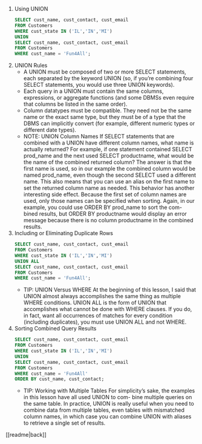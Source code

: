 1. Using UNION
	```sql
	SELECT cust_name, cust_contact, cust_email
	FROM Customers
	WHERE cust_state IN ('IL','IN','MI')
	UNION
	SELECT cust_name, cust_contact, cust_email
	FROM Customers
	WHERE cust_name = 'Fun4All';
	```
2. UNION Rules
	- A UNION must be composed of two or more SELECT statements, each separated by the keyword UNION (so, if you’re combining four SELECT statements, you would use three UNION keywords).
	- Each query in a UNION must contain the same columns, expressions, or aggregate functions (and some DBMSs even require that columns be listed in the same order).
	- Column datatypes must be compatible. They need not be the same name or the exact same type, but they must be of a type that the DBMS can implicitly convert (for example, different numeric types or different date types).
	- NOTE: UNION Column Names
		If SELECT statements that are combined with a UNION have different column names, what name is actually returned? For example, if one statement contained SELECT prod_name and the next used SELECT productname, what would be the name of the combined returned column?
		The answer is that the first name is used, so in our example the combined column would be named prod_name, even though the second SELECT used a different name. This also means that you can use an alias on the first name to set the returned column name as needed.
		This behavior has another interesting side effect. Because the first set of column names are used, only those names can be specified when sorting. Again, in our example, you could use ORDER BY prod_name to sort the com- bined results, but ORDER BY productname would display an error message because there is no column productname in the combined results.
3. Including or Eliminating Duplicate Rows
	```sql
	SELECT cust_name, cust_contact, cust_email
	FROM Customers
	WHERE cust_state IN ('IL','IN','MI')
	UNION ALL
	SELECT cust_name, cust_contact, cust_email
	FROM Customers
	WHERE cust_name = 'Fun4All';
	```
	- TIP: UNION Versus WHERE
		At the beginning of this lesson, I said that UNION almost always accomplishes the same thing as multiple WHERE conditions. UNION ALL is the form of UNION that accomplishes what cannot be done with WHERE clauses. If you do, in fact, want all occurrences of matches for every condition (including duplicates), you must use UNION ALL and not WHERE.
3. Sorting Combined Query Results
	```sql
	SELECT cust_name, cust_contact, cust_email
	FROM Customers
	WHERE cust_state IN ('IL','IN','MI')
	UNION
	SELECT cust_name, cust_contact, cust_email
	FROM Customers
	WHERE cust_name = 'Fun4All'
	ORDER BY cust_name, cust_contact;
	```
	- TIP: Working with Multiple Tables
		For simplicity’s sake, the examples in this lesson have all used UNION to com- bine multiple queries on the same table. In practice, UNION is really useful when you need to combine data from multiple tables, even tables with mismatched column names, in which case you can combine UNION with aliases to retrieve a single set of results.

[[readme|back]]